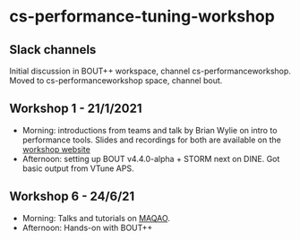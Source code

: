 # cs-performance-tuning-workshop

## Slack channels

Initial discussion in BOUT++ workspace, channel cs-performanceworkshop. Moved
to cs-performanceworkshop space, channel bout.

## Workshop 1 - 21/1/2021

* Morning: introductions from teams and talk by Brian Wylie on intro to
  performance tools. Slides and recordings for both are available on the
  [workshop website](http://www.peano-framework.org/index.php/workshops/2021-performance-analysis-workshop-from-analysis-to-insight/)
* Afternoon: setting up BOUT v4.4.0-alpha + STORM next on DINE. Got basic
  output from VTune APS.

## Workshop 6 - 24/6/21

+ Morning: Talks and tutorials on
  [MAQAO](https://gitlab.exascale-computing.eu/MAQAO/MAQAO). 
+ Afternoon: Hands-on with BOUT++


